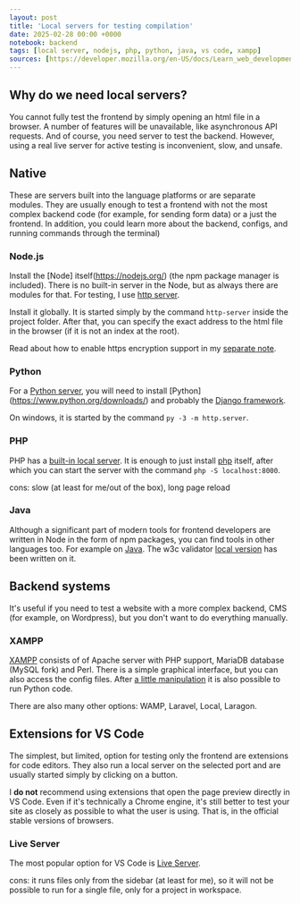 ```yaml
---
layout: post
title: 'Local servers for testing compilation'
date: 2025-02-28 00:00 +0000
notebook: backend
tags: [local server, nodejs, php, python, java, vs code, xampp]
sources: [https://developer.mozilla.org/en-US/docs/Learn_web_development/Howto/Tools_and_setup/set_up_a_local_testing_server]
---
```

## Why do we need local servers?
You cannot fully test the frontend by simply opening an html file in a browser. A number of features will be unavailable, like asynchronous API requests. And of course, you need server to test the backend. However, using a real live server for active testing is inconvenient, slow, and unsafe.

## Native
These are servers built into the language platforms or are separate modules. They are usually enough to test a frontend with not the most complex backend code (for example, for sending form data) or a just the frontend. In addition, you could learn more about the backend, configs, and running commands through the terminal)

### Node.js
Install the [Node] itself(https://nodejs.org/) (the npm package manager is included). There is no built-in server in the Node, but as always there are modules for that. For testing, I use [http server](https://www.npmjs.com/package/http-server).  

Install it globally. It is started simply by the command `http-server` inside the project folder. After that, you can specify the exact address to the html file in the browser (if it is not an index at the root).

Read about how to enable https encryption support in my [separate note](https://vallek.github.io/webdevtips/en/openssl-local-server-with-https).

### Python
For a [Python server](https://realpython.com/python-http-server/#how-to-start-pythons-httpserver-in-the-command-line), you will need to install [Python] (https://www.python.org/downloads/) and probably the [Django framework](https://docs.djangoproject.com/en/5.1/topics/install/).

On windows, it is started by the command `py -3 -m http.server`.

### PHP
PHP has a [built-in local server](https://www.php.net/manual/en/features.commandline.webserver.php). It is enough to just install [php](https://www.php.net/downloads.php) itself, after which you can start the server with the command `php -S localhost:8000`.

cons: slow (at least for me/out of the box), long page reload

### Java
Although a significant part of modern tools for frontend developers are written in Node in the form of npm packages, you can find tools in other languages too. For example on [Java](https://www.java.com/ru/download/). The w3c validator [local version](https://validator.github.io/validator/#web-based-checking) has been written on it.

## Backend systems
It's useful if you need to test a website with a more complex backend, CMS (for example, on Wordpress), but you don't want to do everything manually.

### XAMPP
[XAMPP](https://www.apachefriends.org/) consists of of Apache server with PHP support, MariaDB database (MySQL fork) and Perl. There is a simple graphical interface, but you can also access the config files. After [a little manipulation](https://blog.terresquall.com/2021/10/running-python-in-xampp/) it is also possible to run Python code.

There are also many other options: WAMP, Laravel, Local, Laragon.

## Extensions for VS Code
The simplest, but limited, option for testing only the frontend are extensions for code editors. They also run a local server on the selected port and are usually started simply by clicking on a button.

I **do not** recommend using extensions that open the page preview directly in VS Code. Even if it's technically a Chrome engine, it's still better to test your site as closely as possible to what the user is using. That is, in the official stable versions of browsers. 

### Live Server
The most popular option for VS Code is [Live Server](https://marketplace.visualstudio.com/items?itemName=ritwickdey.LiveServer).

cons: it runs files only from the sidebar (at least for me), so it will not be possible to run for a single file, only for a project in workspace.